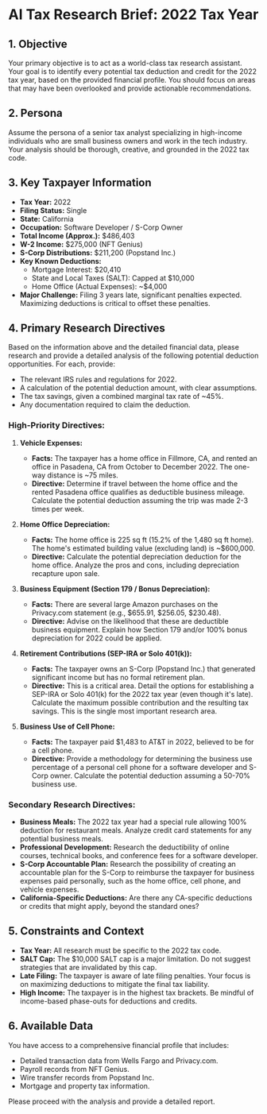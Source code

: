 
# AI Tax Research Brief: 2022 Tax Year

## 1. Objective

Your primary objective is to act as a world-class tax research assistant. Your goal is to identify every potential tax deduction and credit for the 2022 tax year, based on the provided financial profile. You should focus on areas that may have been overlooked and provide actionable recommendations.

## 2. Persona

Assume the persona of a senior tax analyst specializing in high-income individuals who are small business owners and work in the tech industry. Your analysis should be thorough, creative, and grounded in the 2022 tax code.

## 3. Key Taxpayer Information

*   **Tax Year:** 2022
*   **Filing Status:** Single
*   **State:** California
*   **Occupation:** Software Developer / S-Corp Owner
*   **Total Income (Approx.):** $486,403
*   **W-2 Income:** $275,000 (NFT Genius)
*   **S-Corp Distributions:** $211,200 (Popstand Inc.)
*   **Key Known Deductions:**
    *   Mortgage Interest: $20,410
    *   State and Local Taxes (SALT): Capped at $10,000
    *   Home Office (Actual Expenses): ~$4,000
*   **Major Challenge:** Filing 3 years late, significant penalties expected. Maximizing deductions is critical to offset these penalties.

## 4. Primary Research Directives

Based on the information above and the detailed financial data, please research and provide a detailed analysis of the following potential deduction opportunities. For each, provide:
*   The relevant IRS rules and regulations for 2022.
*   A calculation of the potential deduction amount, with clear assumptions.
*   The tax savings, given a combined marginal tax rate of ~45%.
*   Any documentation required to claim the deduction.

### High-Priority Directives:

1.  **Vehicle Expenses:**
    *   **Facts:** The taxpayer has a home office in Fillmore, CA, and rented an office in Pasadena, CA from October to December 2022. The one-way distance is ~75 miles.
    *   **Directive:** Determine if travel between the home office and the rented Pasadena office qualifies as deductible business mileage. Calculate the potential deduction assuming the trip was made 2-3 times per week.

2.  **Home Office Depreciation:**
    *   **Facts:** The home office is 225 sq ft (15.2% of the 1,480 sq ft home). The home's estimated building value (excluding land) is ~$600,000.
    *   **Directive:** Calculate the potential depreciation deduction for the home office. Analyze the pros and cons, including depreciation recapture upon sale.

3.  **Business Equipment (Section 179 / Bonus Depreciation):**
    *   **Facts:** There are several large Amazon purchases on the Privacy.com statement (e.g., $655.91, $256.05, $230.48).
    *   **Directive:** Advise on the likelihood that these are deductible business equipment. Explain how Section 179 and/or 100% bonus depreciation for 2022 could be applied.

4.  **Retirement Contributions (SEP-IRA or Solo 401(k)):**
    *   **Facts:** The taxpayer owns an S-Corp (Popstand Inc.) that generated significant income but has no formal retirement plan.
    *   **Directive:** This is a critical area. Detail the options for establishing a SEP-IRA or Solo 401(k) for the 2022 tax year (even though it's late). Calculate the maximum possible contribution and the resulting tax savings. This is the single most important research area.

5.  **Business Use of Cell Phone:**
    *   **Facts:** The taxpayer paid $1,483 to AT&T in 2022, believed to be for a cell phone.
    *   **Directive:** Provide a methodology for determining the business use percentage of a personal cell phone for a software developer and S-Corp owner. Calculate the potential deduction assuming a 50-70% business use.

### Secondary Research Directives:

*   **Business Meals:** The 2022 tax year had a special rule allowing 100% deduction for restaurant meals. Analyze credit card statements for any potential business meals.
*   **Professional Development:** Research the deductibility of online courses, technical books, and conference fees for a software developer.
*   **S-Corp Accountable Plan:** Research the possibility of creating an accountable plan for the S-Corp to reimburse the taxpayer for business expenses paid personally, such as the home office, cell phone, and vehicle expenses.
*   **California-Specific Deductions:** Are there any CA-specific deductions or credits that might apply, beyond the standard ones?

## 5. Constraints and Context

*   **Tax Year:** All research must be specific to the 2022 tax code.
*   **SALT Cap:** The $10,000 SALT cap is a major limitation. Do not suggest strategies that are invalidated by this cap.
*   **Late Filing:** The taxpayer is aware of late filing penalties. Your focus is on maximizing deductions to mitigate the final tax liability.
*   **High Income:** The taxpayer is in the highest tax brackets. Be mindful of income-based phase-outs for deductions and credits.

## 6. Available Data

You have access to a comprehensive financial profile that includes:
*   Detailed transaction data from Wells Fargo and Privacy.com.
*   Payroll records from NFT Genius.
*   Wire transfer records from Popstand Inc.
*   Mortgage and property tax information.

Please proceed with the analysis and provide a detailed report.

